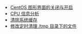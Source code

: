- [CentOS 图形界面的关闭与开启](Close-XWindow.md)
- [CPU 信息分析](Cpu-Info.md)
- [清除系统缓存](Clear-Cache.md)
- [修改定时清理 /tmp 目录下的文件](Clear-Tmp-Directory.md)


